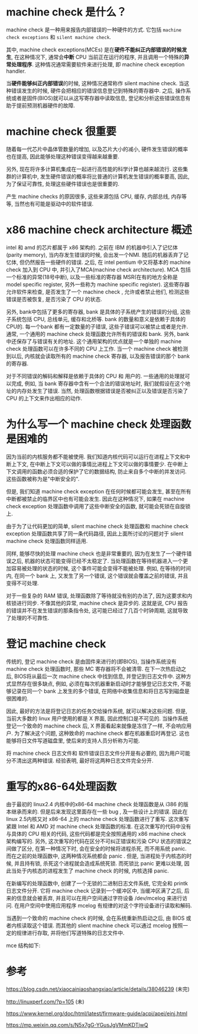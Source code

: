 
# machine check 是什么？

machine check 是一种用来报告内部错误的一种硬件的方式. 它包括 `machine check exceptions` 和 `silent machine check`. 

其中, machine check exceptions(MCEs) 是在**硬件不能纠正内部错误的时候发生**, 在这种情况下, 通常会**中断** CPU 当前正在运行的程序, 并且调用一个特殊的**异常处理程序**. 这种情况通常需要软件来进行处理, 即 machine check exception handler. 

当**硬件能够纠正内部错误**的时候, 这种情况通常称作 silent machine check. 当这种错误发生的时候, 硬件会把相应的错误信息登记到特殊的寄存器中. 之后, 操作系统或者是固件(BIOS)就可以从这写寄存器中读取信息, 登记和分析这些错误信息有助于提前预测机器硬件的故障. 

# machine check 很重要

随着每一代芯片中晶体管数量的增加, 以及芯片大小的减小, 硬件发生错误的概率也在提高, 因此能够处理这种错误变得越来越重要. 

另外, 现在将许多计算机集成在一起进行高性能的科学计算也越来越流行. 这些集群的计算机中, 发生硬件错误的概率将比普通的计算机发生错误的概率要高, 因此, 为了保证可靠性, 处理这些硬件错误也是很重要的. 

产生 machine checks 的原因很多, 这些来源包括 CPU,  缓存,  内部总线,  内存等等, 当然也有可能是驱动中的软件错误. 

# x86 machine check architecture 概述

intel 和 amd 的芯片都属于 x86 架构的. 之前在 IBM 的机器中引入了记忆体(parity memory), 当内存发生错误的时候, 会出发一个NMI. 随后的机器丢弃了记忆体, 但仍然报告一些硬件的错误. 之后, 在 intel pentium 中又将基本的 machine check 加入到 CPU 中, 并引入了MCA(machine check architecture). MCA 包括一个标准的异常(18号中断), 以及一些标准的寄存器 MSR(在有的地方全称是 model specific register, 另外一些称为 machine specific register). 这些寄存器允许软件来检查, 是否发生了一个 machine check , 允许或者禁止他们, 检测这些错误是否被恢复, 是否污染了 CPU 的状态. 

另外, bank中包括了更多的寄存器, bank 是具体的子系统产生的错误的分组, 这些子系统包括 CPU, 总线单元, 缓存和北桥等. bank 的数量和意义是依赖于具体的 CPU的. 每一个bank 都有一定数量的子错误, 这些子错误可以被禁止或者是允许. 通常, 一个通用的 machine check 处理函数允许所有的错误和 bank. 另外, bank 中还保存了与错误有关的地址. 这个通用架构的优点就是一个单独的 machine check 处理函数可以在许多不同的 CPU 上工作. 当一个 machine check 被检测到以后, 内核就会读取所有的 machine check 寄存器, 以及报告错误的那个 bank 的寄存器. 

对于不同错误的解码和解释是依赖于具体的 CPU 和 用户的. 一些通用的处理就可以完成, 例如, 当 bank 寄存器中含有一个合法的错误地址时, 我们就假设在这个地址的内存处发生了错误. 当然, 处理函数根据错误是否被纠正以及错误是否污染了 CPU 的上下文来作出相应的动作. 

# 为什么写一个 machine check 处理函数是困难的

因为当前的内核服务都不能被使用. 我们知道内核代码可以运行在进程上下文和中断上下文, 在中断上下文可以做的事情比进程上下文可以做的事情要少. 在中断上下文调用的函数必须合适的保护了它的数据结构, 防止来自多个中断的并发访问. 这些函数被称为是"中断安全的". 

但是, 我们知道 machine check exception 在任何时候都可能会发生, 甚至在所有中断都被禁止的临界区中也有可能会发生. 因此在这种情况下, 如果在 machine check exception 处理函数中调用了这些中断安全的函数, 就可能会死锁在自旋锁上. 

由于为了让代码更加的简单,  silent machine check 处理函数和 machine check exception 处理函数共享了同一条代码路径, 因此上面所讨论的问题对于 silent machine check 处理函数同样适用. 

同样, 能够尽快的处理 machine check 也是非常重要的, 因为在发生了一个硬件错误之后, 机器的状态可能变得已经不太稳定了. 当处理函数在等待机器进入一个更加容易被处理的状态的时候, 这个事件可能会变得不能被处理. 例如, 在等待的时间内, 在同一个 bank 上, 又发生了另一个错误, 这个错误就会覆盖之前的错误, 并且变得不可处理. 

对于一些复杂的 RAM 错误, 处理函数除了等待就没有别的办法了, 因为这要求和内核锁进行同步. 不像其他的异常, machine check 是异步的. 这就是说, CPU 报告的错误并不在发生错误的那条指令处, 这可能已经过了几百个时钟周期, 这就导致了处理的不可靠性. 

# 登记 machine check 

传统的, 登记 machine check 是由固件来进行的(即BIOS), 当操作系统没有 machine check 处理函数时, 那些 MC 寄存器将不会被清零. 在下一次热启动之后, BIOS将从最后一次 machine check 中找到信息, 并登记到日志文件中. 这种方式显然存在很多缺点, 例如, 必须在每次机器重新启动时才能够登记日志文件, 不能够记录在同一个 bank 上发生的多个错误, 在网络中收集信息和将日志写到磁盘是很困难的. 

因此, 最好的方法是将登记日志的任务交给操作系统, 就可以解决这些问题. 但是, 当前大多数的 linux 用户使用的都是 X 界面, 因此控制口是不可见的. 当操作系统登记一个致命的 machine check 后, X 界面看起来就像是冻住了一样, 不会响应用户. 为了解决这个问题, 这种致命的 machine check 都在机器重启时再登记. 这也能够将日文件写道磁盘里, 使后来的支持人员分析称为可能. 

将 machine check 日志文件和 软件错误日志文件分开是有必要的, 因为用户可能分不清出这两种错误. 经验表明, 最好将这两种日志文件完全分开. 

# 重写的x86-64处理函数

由于最初的 linux2.4 内核中的x86-64 machine check 处理函数是从 i386 的版本继承而来的. 但是后来发现这里面存在一些 bug , 及一些设计上的错误. 因此在 linux 2.5内核又对 x86-64 上的 machine check 处理函数进行了重写. 这次重写紧跟 Intel 和 AMD 对 machine check 处理函数的标准. 在这次重写的代码中没有与具体的 CPU 相关的代码, 这些代码都是完全按照通用的 x86 machine check 架构编写的. 另外, 这次重写的代码在区分不可纠正错误和污染 CPU 状态的错误之间做了区分, 在第一种情况下时, 会在安全的时候将进程杀死, 而不用系统 panic. 而在之前的处理函数中, 这两种情况系统都会 panic . 但是, 当进程处于内核态的时候, 并且持有锁, 杀死这个进程就会造成系统死锁. 而死锁比 panic 更难以处理, 因此当处于内核态的进程发生了 machine check 的时候, 内核选择 panic. 

在新编写的处理函数中, 创建了一个无锁的二进制日志文件系统, 它完全和 printk 日志文件分开. 它将 machine check 记录到一个缓冲区中, 当缓冲区满了之后, 后来的信息就会被丢弃, 并且可以在用户空间通过字符设备 /dev/mcelog 来进行访问. 在用户空间中使用应用程序 mcelog 有规律的对这个字符设备进行读取和解码. 

当遇到一个致命的 machine check 的时候, 会在系统重新热启动之后, 由 BIOS 或者内核读取这个错误. 而其他的 slient machine check 可以通过 mcelog 按照一定的规律进行存取, 并将他们写道特殊的日志文件中. 

mce 结构如下: 


# 参考

https://blog.csdn.net/xiaocainiaoshangxiao/article/details/38046239 (未完)

http://linuxperf.com/?p=105 (未)

https://www.kernel.org/doc/html/latest/firmware-guide/acpi/apei/einj.html

https://mp.weixin.qq.com/s/N5x7gG-YGusJgVMmKDTjwQ

